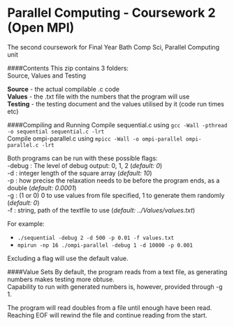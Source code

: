 # Parallel Computing - Coursework 2 (Open MPI)
The second coursework for Final Year Bath Comp Sci, Parallel Computing unit

####Contents
This zip contains 3 folders:  
Source, Values and Testing

**Source** - the actual compilable .c code  
**Values** - the .txt file with the numbers that the program will use  
**Testing** - the testing document and the values utilised by it (code run times etc)  

####Compiling and Running
Compile sequential.c using `gcc -Wall -pthread -o sequential sequential.c -lrt`  
Compile ompi-parallel.c using `mpicc -Wall -o ompi-parallel ompi-parallel.c -lrt`

Both programs can be run with these possible flags:  
-debug : The level of debug output: 0, 1, 2 (*default: 0*)  
-d : integer length of the square array (*default: 10*)  
-p : how precise the relaxation needs to be before the program ends, as a double (*default: 0.0001*)  
-g : (1 or 0) 0 to use values from file specified, 1 to generate them randomly (*default: 0*)  
-f : string, path of the textfile to use (*default: ../Values/values.txt*)  

For example: 
* `./sequential -debug 2 -d 500 -p 0.01 -f values.txt`
* `mpirun -np 16 ./ompi-parallel -debug 1 -d 10000 -p 0.001`  

Excluding a flag will use the default value.

####Value Sets
By default, the program reads from a text file, as generating numbers makes testing more obtuse.  
Capability to run with generated numbers is, however, provided through -g 1.  

The program will read doubles from a file until enough have been read.  
Reaching EOF will rewind the file and continue reading from the start.